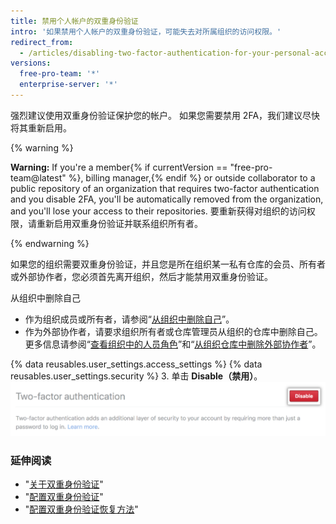 ```yaml
---
title: 禁用个人帐户的双重身份验证
intro: '如果禁用个人帐户的双重身份验证，可能失去对所属组织的访问权限。'
redirect_from:
  - /articles/disabling-two-factor-authentication-for-your-personal-account
versions:
  free-pro-team: '*'
  enterprise-server: '*'
---
```


强烈建议使用双重身份验证保护您的帐户。 如果您需要禁用 2FA，我们建议尽快将其重新启用。

{% warning %}

**Warning:** If you're a member{% if currentVersion == "free-pro-team@latest" %}, billing manager,{% endif %} or outside collaborator to a public repository of an organization that requires two-factor authentication and you disable 2FA, you'll be automatically removed from the organization, and you'll lose your access to their repositories. 要重新获得对组织的访问权限，请重新启用双重身份验证并联系组织所有者。

{% endwarning %}

如果您的组织需要双重身份验证，并且您是所在组织某一私有仓库的会员、所有者或外部协作者，您必须首先离开组织，然后才能禁用双重身份验证。

从组织中删除自己
 - 作为组织成员或所有者，请参阅“[从组织中删除自己](/articles/removing-yourself-from-an-organization/)”。
 - 作为外部协作者，请要求组织所有者或仓库管理员从组织的仓库中删除自己。 更多信息请参阅“[查看组织中的人员角色](/articles/viewing-people-s-roles-in-an-organization)”和“[从组织仓库中删除外部协作者](/articles/removing-an-outside-collaborator-from-an-organization-repository/)”。

{% data reusables.user_settings.access_settings %}
{% data reusables.user_settings.security %}
3. 单击 **Disable（禁用）**。 ![禁用双重身份验证](/assets/images/help/2fa/disable-two-factor-authentication.png)

### 延伸阅读

- "[关于双重身份验证](/articles/about-two-factor-authentication)"
- "[配置双重身份验证](/articles/configuring-two-factor-authentication)"
- "[配置双重身份验证恢复方法](/articles/configuring-two-factor-authentication-recovery-methods)"

